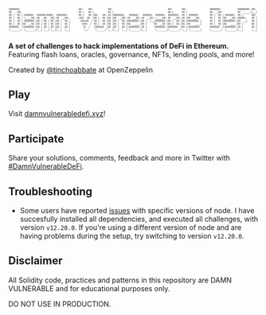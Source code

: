![](cover.png)

**A set of challenges to hack implementations of DeFi in Ethereum.** Featuring flash loans, oracles, governance, NFTs, lending pools, and more!

Created by [@tinchoabbate](https://twitter.com/tinchoabbate) at OpenZeppelin

## Play

Visit [damnvulnerabledefi.xyz](https://damnvulnerabledefi.xyz)!

## Participate

Share your solutions, comments, feedback and more in Twitter with [#DamnVulnerableDeFi](https://twitter.com/hashtag/DamnVulnerableDeFi).

## Troubleshooting

- Some users have reported [issues](https://github.com/OpenZeppelin/damn-vulnerable-defi/issues/1) with specific versions of node. I have succesfully installed all dependencies, and executed all challenges, with version `v12.20.0`. If you're using a different version of node and are having problems during the setup, try switching to version `v12.20.0`.

## Disclaimer

All Solidity code, practices and patterns in this repository are DAMN VULNERABLE and for educational purposes only.

DO NOT USE IN PRODUCTION.
